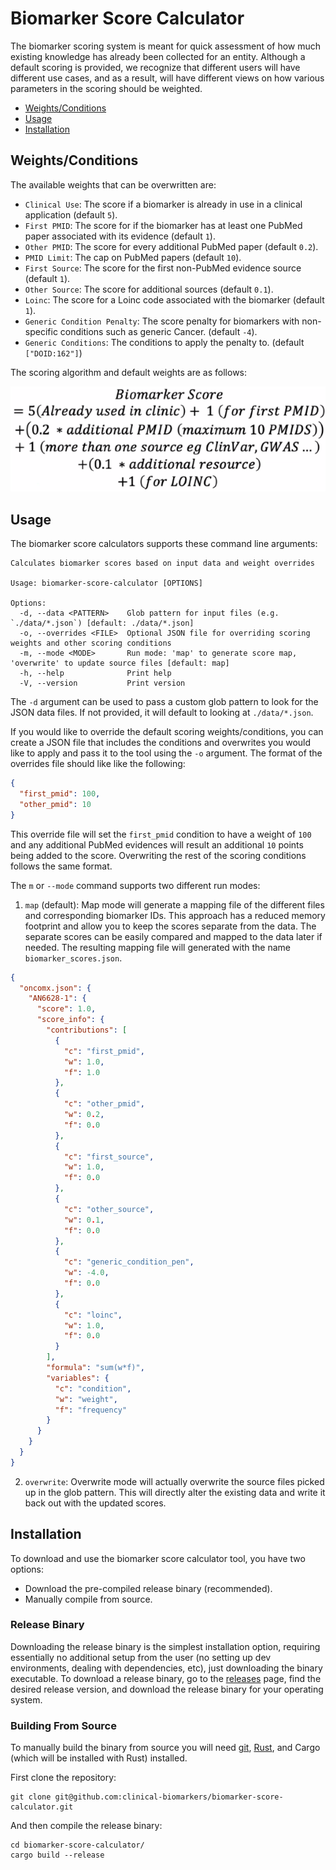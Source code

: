 # Biomarker Score Calculator

The biomarker scoring system is meant for quick assessment of how much existing knowledge has already been collected for an entity. Although a default scoring is provided, we recognize that different users will have different use cases, and as a result, will have different views on how various parameters in the scoring should be weighted.

- [Weights/Conditions](#weightsconditions)
- [Usage](#usage)
- [Installation](#installation)

## Weights/Conditions

The available weights that can be overwritten are:

- `Clinical Use`: The score if a biomarker is already in use in a clinical application (default `5`).
- `First PMID`: The score for if the biomarker has at least one PubMed paper associated with its evidence (default `1`).
- `Other PMID`: The score for every additional PubMed paper (default `0.2`).
- `PMID Limit`: The cap on PubMed papers (default `10`).
- `First Source`: The score for the first non-PubMed evidence source (default `1`).
- `Other Source`: The score for additional sources (default `0.1`).
- `Loinc`: The score for a Loinc code associated with the biomarker (default `1`).
- `Generic Condition Penalty`: The score penalty for biomarkers with non-specific conditions such as generic Cancer. (default `-4`).
- `Generic Conditions`: The conditions to apply the penalty to. (default `["DOID:162"]`)

The scoring algorithm and default weights are as follows:

![Default Algorithm](./imgs/biomarker_scoring.png)

## Usage

The biomarker score calculators supports these command line arguments:

```
Calculates biomarker scores based on input data and weight overrides

Usage: biomarker-score-calculator [OPTIONS]

Options:
  -d, --data <PATTERN>    Glob pattern for input files (e.g. `./data/*.json`) [default: ./data/*.json]
  -o, --overrides <FILE>  Optional JSON file for overriding scoring weights and other scoring conditions
  -m, --mode <MODE>       Run mode: 'map' to generate score map, 'overwrite' to update source files [default: map]
  -h, --help              Print help
  -V, --version           Print version
```

The `-d` argument can be used to pass a custom glob pattern to look for the JSON data files. If not provided, it will default to looking at `./data/*.json`.

If you would like to override the default scoring weights/conditions, you can create a JSON file that includes the conditions and overwrites you would like to apply and pass it to the tool using the `-o` argument. The format of the overrides file should like like the following:

```json
{
  "first_pmid": 100,
  "other_pmid": 10
}
```

This override file will set the `first_pmid` condition to have a weight of `100` and any additional PubMed evidences will result an additional `10` points being added to the score. Overwriting the rest of the scoring conditions follows the same format.

The `m` or `--mode` command supports two different run modes:

1. `map` (default): Map mode will generate a mapping file of the different files and corresponding biomarker IDs. This approach has a reduced memory footprint and allow you to keep the scores separate from the data. The separate scores can be easily compared and mapped to the data later if needed. The resulting mapping file will generated with the name `biomarker_scores.json`.

```json
{
  "oncomx.json": {
    "AN6628-1": {
      "score": 1.0,
      "score_info": {
        "contributions": [
          {
            "c": "first_pmid",
            "w": 1.0,
            "f": 1.0
          },
          {
            "c": "other_pmid",
            "w": 0.2,
            "f": 0.0
          },
          {
            "c": "first_source",
            "w": 1.0,
            "f": 0.0
          },
          {
            "c": "other_source",
            "w": 0.1,
            "f": 0.0
          },
          {
            "c": "generic_condition_pen",
            "w": -4.0,
            "f": 0.0
          },
          {
            "c": "loinc",
            "w": 1.0,
            "f": 0.0
          }
        ],
        "formula": "sum(w*f)",
        "variables": {
          "c": "condition",
          "w": "weight",
          "f": "frequency"
        }
      }
    }
  }
}
```

2. `overwrite`: Overwrite mode will actually overwrite the source files picked up in the glob pattern. This will directly alter the existing data and write it back out with the updated scores.


## Installation

To download and use the biomarker score calculator tool, you have two options:

- Download the pre-compiled release binary (recommended).
- Manually compile from source.

### Release Binary

Downloading the release binary is the simplest installation option, requiring essentially no additional setup from the user (no setting up dev environments, dealing with dependencies, etc), just downloading the binary executable. To download a release binary, go to the [releases](https://github.com/clinical-biomarkers/biomarker-score-calculator/releases) page, find the desired release version, and download the release binary for your operating system.

### Building From Source

To manually build the binary from source you will need [git](https://git-scm.com/downloads), [Rust](https://doc.rust-lang.org/book/ch01-01-installation.html), and Cargo (which will be installed with Rust) installed.

First clone the repository:

```shell
git clone git@github.com:clinical-biomarkers/biomarker-score-calculator.git
```

And then compile the release binary:

```shell
cd biomarker-score-calculator/
cargo build --release
```
